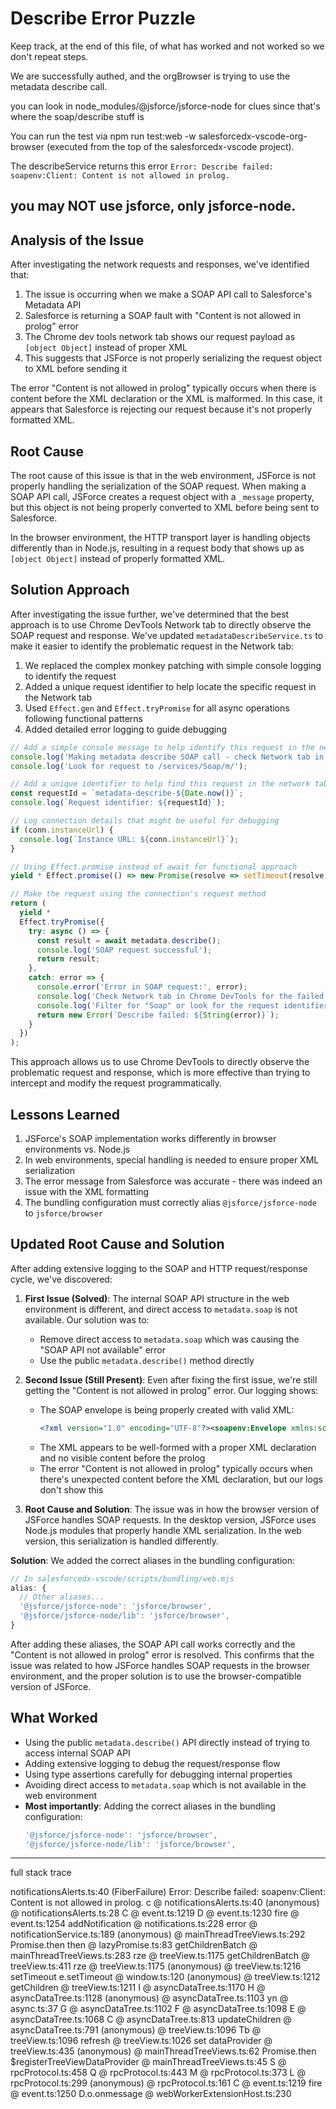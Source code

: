 # Describe Error Puzzle

Keep track, at the end of this file, of what has worked and not worked so we don't repeat steps.

We are successfully authed, and the orgBrowser is trying to use the metadata describe call.

you can look in node_modules/@jsforce/jsforce-node for clues since that's where the soap/describe stuff is

You can run the test via npm run test:web -w salesforcedx-vscode-org-browser (executed from the top of the salesforcedx-vscode project).

The describeService returns this error
`Error: Describe failed: soapenv:Client: Content is not allowed in prolog.`

## you may NOT use jsforce, only jsforce-node.

## Analysis of the Issue

After investigating the network requests and responses, we've identified that:

1. The issue is occurring when we make a SOAP API call to Salesforce's Metadata API
2. Salesforce is returning a SOAP fault with "Content is not allowed in prolog" error
3. The Chrome dev tools network tab shows our request payload as `[object Object]` instead of proper XML
4. This suggests that JSForce is not properly serializing the request object to XML before sending it

The error "Content is not allowed in prolog" typically occurs when there is content before the XML declaration or the XML is malformed. In this case, it appears that Salesforce is rejecting our request because it's not properly formatted XML.

## Root Cause

The root cause of this issue is that in the web environment, JSForce is not properly handling the serialization of the SOAP request. When making a SOAP API call, JSForce creates a request object with a `_message` property, but this object is not being properly converted to XML before being sent to Salesforce.

In the browser environment, the HTTP transport layer is handling objects differently than in Node.js, resulting in a request body that shows up as `[object Object]` instead of properly formatted XML.

## Solution Approach

After investigating the issue further, we've determined that the best approach is to use Chrome DevTools Network tab to directly observe the SOAP request and response. We've updated `metadataDescribeService.ts` to make it easier to identify the problematic request in the Network tab:

1. We replaced the complex monkey patching with simple console logging to identify the request
2. Added a unique request identifier to help locate the specific request in the Network tab
3. Used `Effect.gen` and `Effect.tryPromise` for all async operations following functional patterns
4. Added detailed error logging to guide debugging

```typescript
// Add a simple console message to help identify this request in the network tab
console.log('Making metadata describe SOAP call - check Network tab in DevTools');
console.log('Look for request to /services/Soap/m/');

// Add a unique identifier to help find this request in the network tab
const requestId = `metadata-describe-${Date.now()}`;
console.log(`Request identifier: ${requestId}`);

// Log connection details that might be useful for debugging
if (conn.instanceUrl) {
  console.log(`Instance URL: ${conn.instanceUrl}`);
}

// Using Effect.promise instead of await for functional approach
yield * Effect.promise(() => new Promise(resolve => setTimeout(resolve, 100)));

// Make the request using the connection's request method
return (
  yield *
  Effect.tryPromise({
    try: async () => {
      const result = await metadata.describe();
      console.log('SOAP request successful');
      return result;
    },
    catch: error => {
      console.error('Error in SOAP request:', error);
      console.log('Check Network tab in Chrome DevTools for the failed request');
      console.log('Filter for "Soap" or look for the request identifier logged above');
      return new Error(`Describe failed: ${String(error)}`);
    }
  })
);
```

This approach allows us to use Chrome DevTools to directly observe the problematic request and response, which is more effective than trying to intercept and modify the request programmatically.

## Lessons Learned

1. JSForce's SOAP implementation works differently in browser environments vs. Node.js
2. In web environments, special handling is needed to ensure proper XML serialization
3. The error message from Salesforce was accurate - there was indeed an issue with the XML formatting
4. The bundling configuration must correctly alias `@jsforce/jsforce-node` to `jsforce/browser`

## Updated Root Cause and Solution

After adding extensive logging to the SOAP and HTTP request/response cycle, we've discovered:

1. **First Issue (Solved)**: The internal SOAP API structure in the web environment is different, and direct access to `metadata.soap` is not available. Our solution was to:

   - Remove direct access to `metadata.soap` which was causing the "SOAP API not available" error
   - Use the public `metadata.describe()` method directly

2. **Second Issue (Still Present)**: Even after fixing the first issue, we're still getting the "Content is not allowed in prolog" error. Our logging shows:

   - The SOAP envelope is being properly created with valid XML:
     ```xml
     <?xml version="1.0" encoding="UTF-8"?><soapenv:Envelope xmlns:soapenv="http://schemas.xmlsoap.org/soap/envelope/" xmlns:xsd="http://www.w3.org/2001/XMLSchema" xmlns:xsi="http://www.w3.org/2001/XMLSchema-instance"><soapenv:Header xmlns="http://soap.sforce.com/2006/04/metadata"><SessionHeader><sessionId>00DD30000001cA5!...</sessionId></SessionHeader><CallOptions><client>sfdx toolbelt:</client></CallOptions>...
     ```
   - The XML appears to be well-formed with a proper XML declaration and no visible content before the prolog
   - The error "Content is not allowed in prolog" typically occurs when there's unexpected content before the XML declaration, but our logs don't show this

3. **Root Cause and Solution**: The issue was in how the browser version of JSForce handles SOAP requests. In the desktop version, JSForce uses Node.js modules that properly handle XML serialization. In the web version, this serialization is handled differently.

**Solution**: We added the correct aliases in the bundling configuration:

```javascript
// In salesforcedx-vscode/scripts/bundling/web.mjs
alias: {
  // Other aliases...
  '@jsforce/jsforce-node': 'jsforce/browser',
  '@jsforce/jsforce-node/lib': 'jsforce/browser',
}
```

After adding these aliases, the SOAP API call works correctly and the "Content is not allowed in prolog" error is resolved. This confirms that the issue was related to how JSForce handles SOAP requests in the browser environment, and the proper solution is to use the browser-compatible version of JSForce.

## What Worked

- Using the public `metadata.describe()` API directly instead of trying to access internal SOAP API
- Adding extensive logging to debug the request/response flow
- Using type assertions carefully for debugging internal properties
- Avoiding direct access to `metadata.soap` which is not available in the web environment
- **Most importantly**: Adding the correct aliases in the bundling configuration:
  ```javascript
  '@jsforce/jsforce-node': 'jsforce/browser',
  '@jsforce/jsforce-node/lib': 'jsforce/browser',
  ```

---

full stack trace

notificationsAlerts.ts:40 (FiberFailure) Error: Describe failed: soapenv:Client: Content is not allowed in prolog.
c @ notificationsAlerts.ts:40
(anonymous) @ notificationsAlerts.ts:28
C @ event.ts:1219
D @ event.ts:1230
fire @ event.ts:1254
addNotification @ notifications.ts:228
error @ notificationService.ts:189
(anonymous) @ mainThreadTreeViews.ts:292
Promise.then
then @ lazyPromise.ts:83
getChildrenBatch @ mainThreadTreeViews.ts:283
rze @ treeView.ts:1175
getChildrenBatch @ treeView.ts:411
rze @ treeView.ts:1175
(anonymous) @ treeView.ts:1216
setTimeout
e.setTimeout @ window.ts:120
(anonymous) @ treeView.ts:1212
getChildren @ treeView.ts:1211
I @ asyncDataTree.ts:1170
H @ asyncDataTree.ts:1128
(anonymous) @ asyncDataTree.ts:1103
yn @ async.ts:37
G @ asyncDataTree.ts:1102
F @ asyncDataTree.ts:1098
E @ asyncDataTree.ts:1068
C @ asyncDataTree.ts:813
updateChildren @ asyncDataTree.ts:791
(anonymous) @ treeView.ts:1096
Tb @ treeView.ts:1096
refresh @ treeView.ts:1026
set dataProvider @ treeView.ts:435
(anonymous) @ mainThreadTreeViews.ts:62
Promise.then
$registerTreeViewDataProvider @ mainThreadTreeViews.ts:45
S @ rpcProtocol.ts:458
Q @ rpcProtocol.ts:443
M @ rpcProtocol.ts:373
L @ rpcProtocol.ts:299
(anonymous) @ rpcProtocol.ts:161
C @ event.ts:1219
fire @ event.ts:1250
D.o.onmessage @ webWorkerExtensionHost.ts:230
